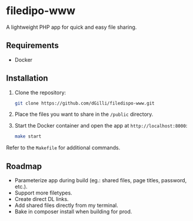 # filedipo-www

A lightweight PHP app for quick and easy file sharing.

## Requirements

- Docker

## Installation

1. Clone the repository:
   ```bash
   git clone https://github.com/dGilli/filedispo-www.git
   ```
2. Place the files you want to share in the `/public` directory.

3. Start the Docker container and open the app at `http://localhost:8000`:
   ```bash
   make start
   ```

Refer to the `Makefile` for additional commands.

## Roadmap

- Parameterize app during build (eg.: shared files, page titles, password, etc.).
- Support more filetypes.
- Create direct DL links.
- Add shared files directly from my terminal.
- Bake in composer install when building for prod.


